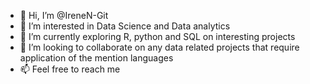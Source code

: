 - 👋 Hi, I’m @IreneN-Git
- 👀 I’m interested in Data Science and Data analytics 
- 🌱 I’m currently exploring R, python and SQL on interesting projects
- 💞️ I’m looking to collaborate on any data related projects that require application of the mention languages
- 📫 Feel free to reach me 

<!---
IreneN-Git/IreneN-Git is a ✨ special ✨ repository because its `README.md` (this file) appears on your GitHub profile.
You can click the Preview link to take a look at your changes.
--->
